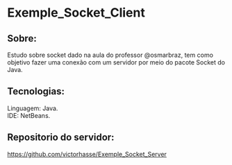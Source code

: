 # Exemple_Socket_Client

## Sobre:
Estudo sobre socket dado na aula do professor @osmarbraz, tem como objetivo fazer uma conexão com um servidor por meio do pacote Socket do Java.

## Tecnologias:
Linguagem: Java. \
IDE: NetBeans.

## Repositorio do servidor:
https://github.com/victorhasse/Exemple_Socket_Server

